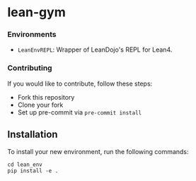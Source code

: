 # lean-gym

### Environments
- `LeanEnvREPL`: Wrapper of LeanDojo's REPL for Lean4.

### Contributing
If you would like to contribute, follow these steps:
- Fork this repository
- Clone your fork
- Set up pre-commit via `pre-commit install`

## Installation

To install your new environment, run the following commands:

```{shell}
cd lean_env
pip install -e .
```
